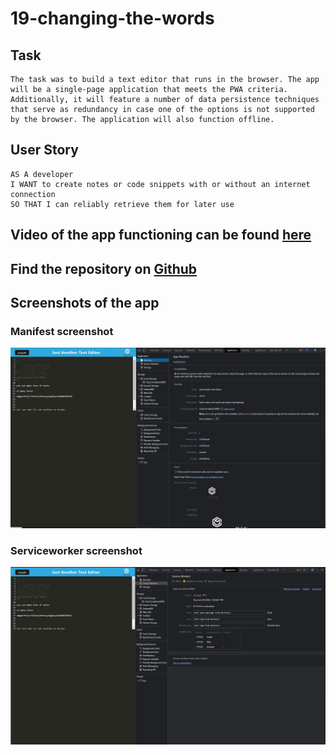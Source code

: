 # 19-changing-the-words

## Task
```
The task was to build a text editor that runs in the browser. The app will be a single-page application that meets the PWA criteria. Additionally, it will feature a number of data persistence techniques that serve as redundancy in case one of the options is not supported by the browser. The application will also function offline.
```

## User Story
```
AS A developer
I WANT to create notes or code snippets with or without an internet connection
SO THAT I can reliably retrieve them for later use
```

## Video of the app functioning can be found [here](https://drive.google.com/file/d/191Sob10rvzy0Sxn6pKRg1_9YSZ_vbxuA/view)

## Find the repository on [Github](https://github.com/SFSullivan/19-changing-the-words)

## Screenshots of the app

### Manifest screenshot
![Alt text](./assets/manifest%20screenshot.JPG)

### Serviceworker screenshot
![Alt text](./assets/service%20worker%20screenshot.JPG)